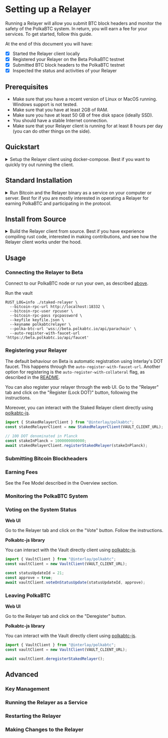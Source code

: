 # Setting up a Relayer

Running a Relayer will allow you submit BTC block headers and monitor the safety of the PolkaBTC system.
In return, you will earn a fee for your services.
To get started, follow this guide.

At the end of this document you will have:

- [x] Started the Relayer client locally
- [x] Registered your Relayer on the Beta PolkaBTC testnet
- [x] Submitted BTC block headers to the PolkaBTC testnet
- [x] Inspected the status and activities of your Relayer

## Prerequisites

- Make sure that you have a recent version of Linux or MacOS running. Windows support is not tested.
- Make sure that you have at least 2GB of RAM.
- Make sure you have at least 50 GB of free disk space (ideally SSD).
- You should have a stable Internet connection.
- Make sure that your Relayer client is running for at least 8 hours per day (you can do other things on the side).

## Quickstart

<details>
<summary>
Setup the Relayer client using docker-compose. Best if you want to quickly try out running the client.
</summary>

### 1. Download the docker-compose file to start the Relayer client and the Bitcoin node.

```
mkdir relayer && cd relayer
wget https://raw.githubusercontent.com/interlay/polkabtc-docs/master/scripts/staked-relayer/docker-compose.yml
```

### 2. Add your Polkadot account to use with your Relayer

Add a `keyfile.json` file into that folder that contains the mnemonic of the account you want to use for the relayer, e.g.:

```json
{
  "polkabtcrelayer": "mango inspire guess truly stone husband double exhaust reflect wood soldier steel"
}
```

!> DO NOT use the mnemonic above when running your vault. This publicly available mnemonic can be used by anyone and represents the credentials of a Polkadot account. Any funds deposited at this address will in all likelihood be lost.

You may use [subkey](https://substrate.dev/docs/en/knowledgebase/integrate/subkey) to generate this automatically:

```shell
subkey generate --output-type json | jq '{"polkabtcrelayer": .secretPhrase}' > keyfile.json
```

### 3. Start the Relayer client

?> If you already have a locally running Bitcoin testnet node, only start the vault client:

```shell
docker-compose up staked_relayer
```

You can run the entire Relayer client and the Bitcoin node with the following command:

```shell
docker-compose up
```

</details>

## Standard Installation

<details>
<summary>
Run Bitcoin and the Relayer binary as a service on your computer or server. Best for if you are mostly interested in operating a Relayer for earning PolkaBTC and participating in the protocol.
</summary>

!> This method is currently only supported for Linux.

### 1. Install a local Bitcoin node

Download and install the Bitcoin Core full-node: [https://bitcoin.org/en/full-node](https://bitcoin.org/en/full-node#what-is-a-full-node)

### 2. Start the Bitcoin testnet node

?> Synchronizing the BTC testnet takes about 30 GB of storage and takes a couple of hours depending on your internet connection.

The Relayer requires a Bitcoin node with only part of the data. You can start Bitcoin with the following [optimizations](https://bitcoin.org/en/full-node#what-is-a-full-node):

```shell
bitcoind -testnet -server -maxuploadtarget=200 -blocksonly -rpcuser=rpcuser -rpcpassword=rpcpassword
```

### 3. Install the Relayer client

Create a folder for your relayer and enter it:

```shell
mkdir relayer && cd relayer
```

?> _TODO_ Add the link to the binary
Download the relayer binary:

```shell
wget https://github.com/interlay/polkabtc-clients/releases/download/0.5.3/staked-relayer
```

Make the binary executable:

```shell
chmod +x staked-relayer
```

### 4. Add your Polkadot account to use with your Relayer

Add a `keyfile.json` file into that folder that contains the mnemonic of the account you want to use for the relayer, e.g.:

```json
{
  "polkabtcrelayer": "mango inspire guess truly stone husband double exhaust reflect wood soldier steel"
}
```

!> DO NOT use the mnemonic above when running your vault. This publicly available mnemonic can be used by anyone and represents the credentials of a Polkadot account. Any funds deposited at this address will in all likelihood be lost.

You may use [subkey](https://substrate.dev/docs/en/knowledgebase/integrate/subkey) to generate this automatically:

```shell
subkey generate --output-type json | jq '{"polkabtcrelayer": .secretPhrase}' > keyfile.json
```

### 5.A. Start the Relayer client as a systemd service

?> Some of the most common Linux systems support this approach (see [systemd](https://en.wikipedia.org/wiki/Systemd)).

```shell
git clone git@github.com:interlay/polkabtc-docs.git && cp polkabtc-docs/scripts/staked-relayer/setup . && cp polkabtc-docs/scripts/staked-relayer/polkabtc-relayer.service . && rm -rf polkabtc-docs
chmod +x ./setup && sudo ./setup
systemctl daemon-reload
systemctl start polkabtc-relayer.service
```

You can then check the status of your service by running:

```shell
systemctl status polkabtc-relayer.service
```

To stop the service, run:

```shell
systemctl stop polkabtc-relayer.service
```

### 5.B. OPTIONAL: Start the Relayer client directly

To start the client, you can connect to our parachain full node:

```shell
RUST_LOG=info ./staked-relayer \
  --bitcoin-rpc-url http://localhost:18332 \
  --bitcoin-rpc-user rpcuser \
  --bitcoin-rpc-pass rpcpassword \
  --keyfile keyfile.json \
  --keyname polkabtcrelayer \
  --polka-btc-url 'wss://beta.polkabtc.io/api/parachain' \
  --auto-register-with-faucet-url 'https://beta.polkabtc.io/api/faucet'
```

</details>

## Install from Source

<details>
<summary>
Build the Relayer client from source. Best if you have experience compiling rust code, interested in making contributions, and see how the Relayer client works under the hood.
</summary>

### 1. Install Rust

```shell
curl https://sh.rustup.rs -sSf | sh
rustup toolchain install nightly-2021-01-25
rustup default nightly-2021-01-25
```

### 2. Install a local Bitcoin node

Download and install the Bitcoin Core full-node: [https://bitcoin.org/en/full-node](https://bitcoin.org/en/full-node#what-is-a-full-node)

### 3. Start the Bitcoin testnet node

?> Synchronizing the BTC testnet takes about 30 GB of storage and takes a couple of hours depending on your internet connection.

The Relayer requires a Bitcoin node with only part of the data. You can start Bitcoin with the following [optimizations](https://bitcoin.org/en/full-node#what-is-a-full-node):

```shell
bitcoind -testnet -server -maxuploadtarget=200 -blocksonly -rpcuser=rpcuser -rpcpassword=rpcpassword
```

### 4. Build the Relayer client

?> This step will take about 45 minutes depending on your CPU.

Clone the Relayer code, checkout release `0.5.3`, and build the client:

```shell
git clone git@github.com:interlay/polkabtc-clients.git
cd polkabtc-clients
git checkout 0.5.3
cargo build -p staked-relayer
```

### 5. Add your Polkadot account to use with your Relayer

Add a `keyfile.json` file into that folder that contains the mnemonic of the account you want to use for the relayer, e.g.:

```json
{
  "polkabtcrelayer": "mango inspire guess truly stone husband double exhaust reflect wood soldier steel"
}
```

!> DO NOT use the mnemonic above when running your vault. This publicly available mnemonic can be used by anyone and represents the credentials of a Polkadot account. Any funds deposited at this address will in all likelihood be lost.

You may use [subkey](https://substrate.dev/docs/en/knowledgebase/integrate/subkey) to generate this automatically:

```shell
subkey generate --output-type json | jq '{"polkabtcrelayer": .secretPhrase}' > keyfile.json
```

### 6. Start the Relayer client

To start the client, you can connect to our parachain full node:

```shell
RUST_LOG=info cargo run -p staked-relayer -- \
  --bitcoin-rpc-url http://localhost:18332 \
  --bitcoin-rpc-user rpcuser \
  --bitcoin-rpc-pass rpcpassword \
  --keyfile keyfile.json \
  --keyname polkabtcrelayer \
  --polka-btc-url 'wss://beta.polkabtc.io/api/parachain' \
  --auto-register-with-faucet-url 'https://beta.polkabtc.io/api/faucet'
```

### For a local development setup, check the README

Go to the Relayer client [README](https://github.com/interlay/polkabtc-clients/tree/master/staked-relayer).

</details>

## Usage

### Connecting the Relayer to Beta

Connect to our PolkaBTC node or run your own, as described [above](#_5-optional-run-your-own-polkabtc-node).

Run the vault

```shell
RUST_LOG=info ./staked-relayer \
  --bitcoin-rpc-url http://localhost:18332 \
  --bitcoin-rpc-user rpcuser \
  --bitcoin-rpc-pass rpcpassword \
  --keyfile keyfile.json \
  --keyname polkabtcrelayer \
  --polka-btc-url 'wss://beta.polkabtc.io/api/parachain' \
  --auto-register-with-faucet-url 'https://beta.polkabtc.io/api/faucet'
```

### Registering your Relayer

The default behaviour on Beta is automatic registration using Interlay's DOT faucet. This happens through the `auto-register-with-faucet-url`. Another option for registering is the `auto-register-with-collateral` flag, as described in the [README](https://github.com/interlay/polkabtc-clients/tree/master/vault).

You can also register your relayer through the web UI. Go to the "Relayer" tab and click on the "Register (Lock DOT)" button, following the instructions.

Moreover, you can interact with the Staked Relayer client directly using [polkabtc-js](https://github.com/interlay/polkabtc-js).

```js
import { StakedRelayerClient } from "@interlay/polkabtc";
const stakedRelayerClient = new StakedRelayerClient(VAULT_CLIENT_URL);

// 100 DOT denominated in Planck
const stakeInPlanck = 1000000000000;
await stakedRelayerClient.registerStakedRelayer(stakeInPlanck);
```

### Submitting Bitcoin Blockheaders

### Earning Fees

See the Fee Model described in the Overview section.

### Monitoring the PolkaBTC System

### Voting on the System Status

**Web UI**

Go to the Relayer tab and click on the "Vote" button. Follow the instructions.

**Polkabtc-js library**

You can interact with the Vault directly client using [polkabtc-js](https://github.com/interlay/polkabtc-js).

```js
import { VaultClient } from "@interlay/polkabtc";
const vaultClient = new VaultClient(VAULT_CLIENT_URL);

const statusUpdateId = 21;
const approve = true;
await vaultClient.voteOnStatusUpdate(statusUpdateId, approve);
```

### Leaving PolkaBTC

**Web UI**

Go to the Relayer tab and click on the "Deregister" button.

**Polkabtc-js library**

You can interact with the Vault directly client using [polkabtc-js](https://github.com/interlay/polkabtc-js).

```js
import { VaultClient } from "@interlay/polkabtc";
const vaultClient = new VaultClient(VAULT_CLIENT_URL);

await vaultClient.deregisterStakedRelayer();
```

## Advanced

### Key Management

### Running the Relayer as a Service

### Restarting the Relayer

### Making Changes to the Relayer
